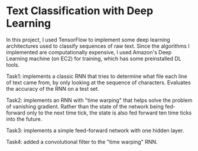 # Text Classification with Deep Learning

In this project, I used TensorFlow to implement some deep learning architectures used to classify sequences of raw text.
Since the algorithms I implemented are computationally expensive, I used Amazon's Deep Learning machine (on EC2) for training,
which has some preinstalled DL tools.

Task1: implements a classic RNN that tries to determine what file each line of text came from,
by only looking at the sequence of characters. Evaluates the accuracy of the RNN on a test set.

Task2: implements an RNN with "time warping" that helps solve the problem of vanishing gradient. Rather than
the state of the network being fed-forward only to the next time tick, the state is also fed forward ten time ticks into the future.

Task3: implements a simple feed-forward network with one hidden layer.

Task4: added a convolutional filter to the "time warping" RNN.
